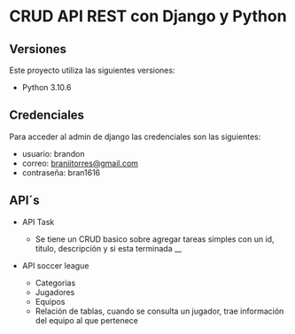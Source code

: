 #  CRUD API REST con Django y Python


## Versiones


Este proyecto utiliza las siguientes versiones:
- Python 3.10.6

## Credenciales

Para acceder al admin de django las credenciales son las siguientes:
- usuario: brandon
- correo: braniitorres@gmail.com
- contraseña: bran1616

## API´s

- API Task
    - Se tiene un CRUD basico sobre agregar tareas simples con un id, titulo, descripción y si esta terminada
__

- API soccer league
    - Categorias
    - Jugadores
    - Equipos
    - Relación de tablas, cuando se consulta un jugador, trae información del equipo al que pertenece